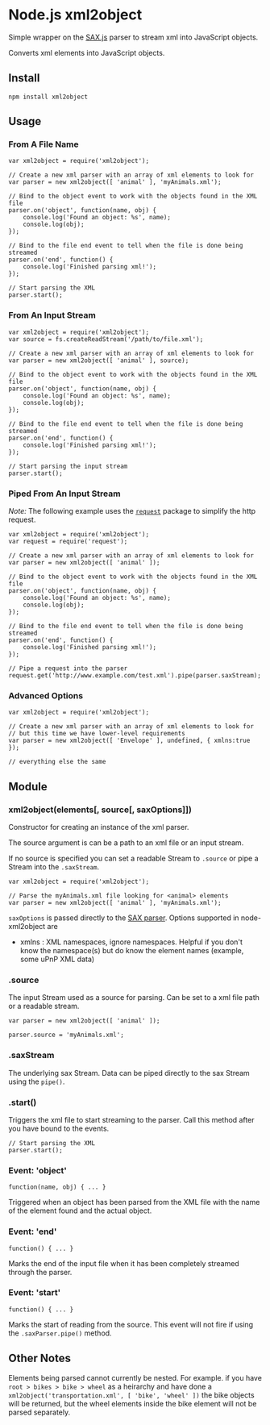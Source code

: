 # Node.js xml2object

Simple wrapper on the [SAX.js](https://github.com/isaacs/sax-js) parser to stream xml into JavaScript objects.

Converts xml elements into JavaScript objects.

## Install

    npm install xml2object

## Usage

### From A File Name

    var xml2object = require('xml2object');
    
    // Create a new xml parser with an array of xml elements to look for
    var parser = new xml2object([ 'animal' ], 'myAnimals.xml');
    
    // Bind to the object event to work with the objects found in the XML file
    parser.on('object', function(name, obj) {
        console.log('Found an object: %s', name);
        console.log(obj);
    });

    // Bind to the file end event to tell when the file is done being streamed
    parser.on('end', function() {
        console.log('Finished parsing xml!');
    });
    
    // Start parsing the XML
    parser.start();

### From An Input Stream

    var xml2object = require('xml2object');
    var source = fs.createReadStream('/path/to/file.xml');
    
    // Create a new xml parser with an array of xml elements to look for
    var parser = new xml2object([ 'animal' ], source);
    
    // Bind to the object event to work with the objects found in the XML file
    parser.on('object', function(name, obj) {
        console.log('Found an object: %s', name);
        console.log(obj);
    });

    // Bind to the file end event to tell when the file is done being streamed
    parser.on('end', function() {
        console.log('Finished parsing xml!');
    });

    // Start parsing the input stream
    parser.start();

### Piped From An Input Stream

_Note:_ The following example uses the [`request`][1] package to simplify the http request.

    var xml2object = require('xml2object');
    var request = require('request');
    
    // Create a new xml parser with an array of xml elements to look for
    var parser = new xml2object([ 'animal' ]);
    
    // Bind to the object event to work with the objects found in the XML file
    parser.on('object', function(name, obj) {
        console.log('Found an object: %s', name);
        console.log(obj);
    });

    // Bind to the file end event to tell when the file is done being streamed
    parser.on('end', function() {
        console.log('Finished parsing xml!');
    });

    // Pipe a request into the parser
    request.get('http://www.example.com/test.xml').pipe(parser.saxStream);


### Advanced Options

    var xml2object = require('xml2object');
    
    // Create a new xml parser with an array of xml elements to look for
    // but this time we have lower-level requirements
    var parser = new xml2object([ 'Envelope' ], undefined, { xmlns:true });
    
    // everything else the same


## Module

### xml2object(elements[, source[, saxOptions]])

Constructor for creating an instance of the xml parser.

The source argument is can be a path to an xml file or an input stream.

If no source is specified you can set a readable Stream to `.source` or pipe a Stream into the `.saxStream`.

    var xml2object = require('xml2object');
    
    // Parse the myAnimals.xml file looking for <animal> elements
    var parser = new xml2object([ 'animal' ], 'myAnimals.xml');

`saxOptions` is passed directly to the [SAX parser](https://github.com/isaacs/sax-js#arguments). Options supported in node-xml2object are
* xmlns : XML namespaces, ignore namespaces. Helpful if you don't know the namespace(s) but do know the element names (example, some uPnP XML data)

### .source

The input Stream used as a source for parsing. Can be set to a xml file path or a readable stream.

    var parser = new xml2object([ 'animal' ]);

    parser.source = 'myAnimals.xml';

### .saxStream

The underlying sax Stream. Data can be piped directly to the sax Stream using the `pipe()`.

### .start()

Triggers the xml file to start streaming to the parser. Call this method after you have bound to the events.

    // Start parsing the XML
    parser.start();

### Event: 'object'

    function(name, obj) { ... }

Triggered when an object has been parsed from the XML file with the name of the element found and the actual object.

### Event: 'end'

    function() { ... }

Marks the end of the input file when it has been completely streamed through the parser.

### Event: 'start'

    function() { ... }

Marks the start of reading from the source. This event will not fire if using the `.saxParser.pipe()` method.

## Other Notes

Elements being parsed cannot currently be nested. For example. if you have `root > bikes > bike > wheel` as a heirarchy and have done a `xml2object('transportation.xml', [ 'bike', 'wheel' ])` the bike objects will be returned, but the wheel elements inside the bike element will not be parsed separately.

  [1]: https://github.com/mikeal/request
